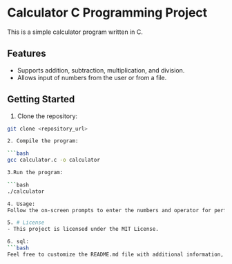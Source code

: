 # Calculator C Programming Project

This is a simple calculator program written in C.

## Features

- Supports addition, subtraction, multiplication, and division.
- Allows input of numbers from the user or from a file.

## Getting Started

   1. Clone the repository:

   ```bash
   git clone <repository_url>
   
   2. Compile the program:

   ```bash
   gcc calculator.c -o calculator

   3.Run the program:

   ```bash
   ./calculator
   
4. Usage:
Follow the on-screen prompts to enter the numbers and operator for performing calculations. You can also input the second number as a file path to read the number from a file.

5. # License
- This project is licensed under the MIT License.

6. sql:
```bash
Feel free to customize the README.md file with additional information, usage examples, or any other relevant details about your project.

